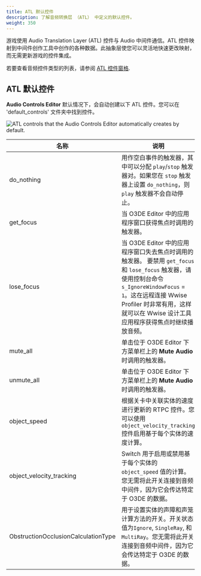 ```yaml
---
title: ATL 默认控件
description: 了解音频转换层 （ATL） 中定义的默认控件。
weight: 350
---
```


游戏使用 Audio Translation Layer (ATL) 控件与 Audio 中间件通信。ATL 控件映射到中间件创作工具中创作的各种数据。此抽象层使您可以灵活地快速更改映射，而无需更新游戏的控件集成。

若要查看音频控件类型的列表，请参阅 [ATL 控件窗格](/docs/user-guide/interactivity/audio/audio-controls-editor/atl-controls-pane).

## ATL 默认控件

**Audio Controls Editor** 默认情况下，会自动创建以下 ATL 控件。您可以在 'default_controls' 文件夹中找到控件。

![ATL controls that the Audio Controls Editor automatically creates by default.](/images/user-guide/audio/audio-atl-editor-default.png)

| 名称 | 说明 |
| --- | --- |
| do_nothing |  用作空白事件的触发器，其中可以分配 `play`/`stop` 触发器对。如果您在 `stop` 触发器上设置 `do_nothing`，则 `play` 触发器不会自动停止。  |
| get_focus |  当 O3DE Editor 中的应用程序窗口获得焦点时调用的触发器。  |
| lose_focus |  当 O3DE Editor 中的应用程序窗口失去焦点时调用的触发器。 要禁用 `get_focus` 和 `lose_focus` 触发器，请使用控制台命令 `s_IgnoreWindowFocus` = `1`。这在远程连接 Wwise Profiler 时非常有用，这样就可以在 Wwise 设计工具应用程序获得焦点时继续播放音频。   |
| mute_all |  单击位于 O3DE Editor 下方菜单栏上的 **Mute Audio** 时调用的触发器。 |
| unmute_all |  单击位于 O3DE Editor 下方菜单栏上的 **Mute Audio** 时调用的触发器。  |
| object_speed |  根据关卡中关联实体的速度进行更新的 RTPC 控件。您可以使用 `object_velocity_tracking` 控件启用基于每个实体的速度计算。   |
| object_velocity_tracking |  Switch 用于启用或禁用基于每个实体的 `object_speed` 值的计算。您无需将此开关连接到音频中间件，因为它会传达特定于 O3DE 的数据。   |
| ObstructionOcclusionCalculationType |  用于设置实体的声障和声笼计算方法的开关。开关状态值为`Ignore`, `SingleRay`, 和 `MultiRay`。您无需将此开关连接到音频中间件，因为它会传达特定于 O3DE 的数据。  |

